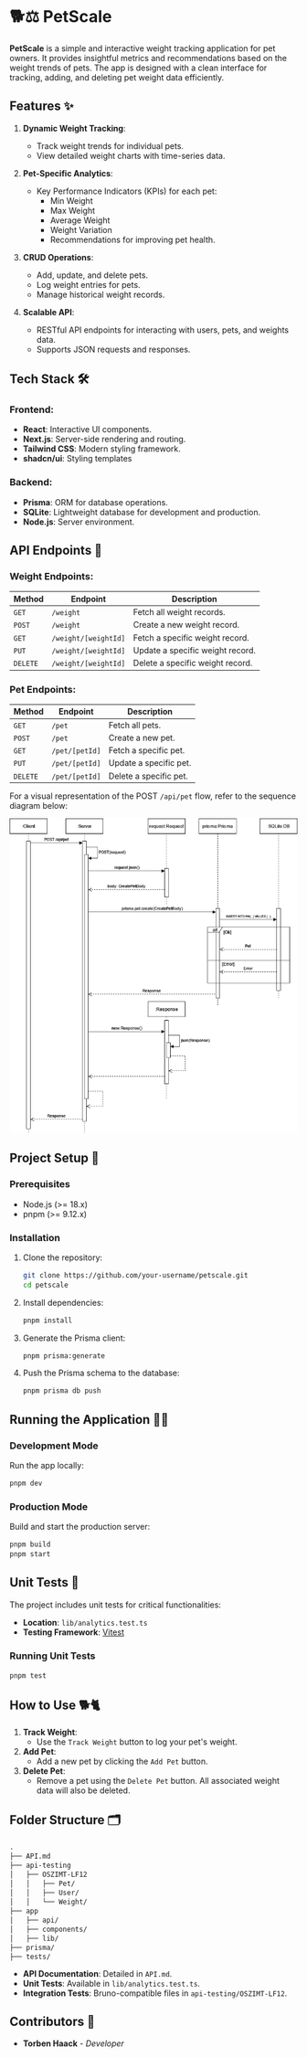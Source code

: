 # 🐕⚖️ PetScale

**PetScale** is a simple and interactive weight tracking application for pet owners. It provides insightful metrics and recommendations based on the weight trends of pets. The app is designed with a clean interface for tracking, adding, and deleting pet weight data efficiently.


## Features ✨

1. **Dynamic Weight Tracking**:
   - Track weight trends for individual pets.
   - View detailed weight charts with time-series data.

2. **Pet-Specific Analytics**:
   - Key Performance Indicators (KPIs) for each pet:
     - Min Weight
     - Max Weight
     - Average Weight
     - Weight Variation
     - Recommendations for improving pet health.

3. **CRUD Operations**:
   - Add, update, and delete pets.
   - Log weight entries for pets.
   - Manage historical weight records.

4. **Scalable API**:
   - RESTful API endpoints for interacting with users, pets, and weights data.
   - Supports JSON requests and responses.


## Tech Stack 🛠️

### Frontend:
- **React**: Interactive UI components.
- **Next.js**: Server-side rendering and routing.
- **Tailwind CSS**: Modern styling framework.
- **shadcn/ui**: Styling templates 

### Backend:
- **Prisma**: ORM for database operations.
- **SQLite**: Lightweight database for development and production.
- **Node.js**: Server environment.


## API Endpoints 📡

### Weight Endpoints:
| Method | Endpoint                 | Description                         |
|--------|--------------------------|-------------------------------------|
| `GET`  | `/weight`                | Fetch all weight records.           |
| `POST` | `/weight`                | Create a new weight record.         |
| `GET`  | `/weight/[weightId]`     | Fetch a specific weight record.     |
| `PUT`  | `/weight/[weightId]`     | Update a specific weight record.    |
| `DELETE` | `/weight/[weightId]`   | Delete a specific weight record.    |

### Pet Endpoints:
| Method | Endpoint              | Description                       |
|--------|-----------------------|-----------------------------------|
| `GET`  | `/pet`                | Fetch all pets.                   |
| `POST` | `/pet`                | Create a new pet.                 |
| `GET`  | `/pet/[petId]`        | Fetch a specific pet.             |
| `PUT`  | `/pet/[petId]`        | Update a specific pet.            |
| `DELETE` | `/pet/[petId]`      | Delete a specific pet.            |

For a visual representation of the POST `/api/pet` flow, refer to the sequence diagram below:

![POST /api/pet Sequence Diagram](UML-Sequence-Diagram_POST-api-pet.drawio.png)


## Project Setup 🚀

### Prerequisites
- Node.js (>= 18.x)
- pnpm (>= 9.12.x)

### Installation
1. Clone the repository:
   ```bash
   git clone https://github.com/your-username/petscale.git
   cd petscale
   ```

2. Install dependencies:
   ```bash
   pnpm install
   ```

3. Generate the Prisma client:
   ```bash
   pnpm prisma:generate
   ```

4. Push the Prisma schema to the database:
   ```bash
   pnpm prisma db push
   ```

## Running the Application 🏃‍♂️

### Development Mode
Run the app locally:
```bash
pnpm dev
```

### Production Mode
Build and start the production server:
```bash
pnpm build
pnpm start
```

## Unit Tests 🧪

The project includes unit tests for critical functionalities:

- **Location**: `lib/analytics.test.ts`
- **Testing Framework**: [Vitest](https://vitest.dev/)

### Running Unit Tests
```bash
pnpm test
```

## How to Use 🐕🐈

1. **Track Weight**:
   - Use the `Track Weight` button to log your pet's weight.
2. **Add Pet**:
   - Add a new pet by clicking the `Add Pet` button.
3. **Delete Pet**:
   - Remove a pet using the `Delete Pet` button. All associated weight data will also be deleted.

## Folder Structure 🗂️

```plaintext
.
├── API.md
├── api-testing
│   ├── OSZIMT-LF12
│   │   ├── Pet/
│   │   ├── User/
│   │   └── Weight/
├── app
│   ├── api/
│   ├── components/
│   ├── lib/
├── prisma/
├── tests/
```

- **API Documentation**: Detailed in `API.md`.
- **Unit Tests**: Available in `lib/analytics.test.ts`.
- **Integration Tests**: Bruno-compatible files in `api-testing/OSZIMT-LF12`.


## Contributors 🤝

- **Torben Haack** - *Developer*